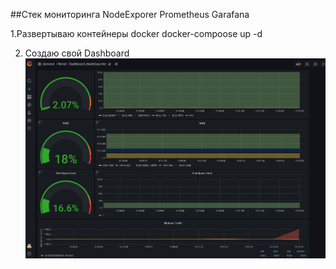 ##Стек мониторинга
        NodeExporer
        Prometheus
        Garafana

1.Развертываю контейнеры docker
    docker-compoose up -d

2. Создаю свой Dashboard
![alt text](https://github.com/renser1998/prometheus/blob/main/Screenshot%20from%202024-05-01%2019-32-46.png)


